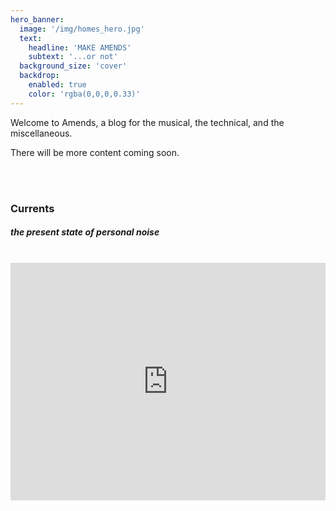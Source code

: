 ```yaml
---
hero_banner:
  image: '/img/homes_hero.jpg'
  text:
    headline: 'MAKE AMENDS'
    subtext: '...or not'
  background_size: 'cover'
  backdrop:
    enabled: true
    color: 'rgba(0,0,0,0.33)'
---
```

Welcome to Amends, a blog for the musical, the technical, and the miscellaneous.

There will be more content coming soon.

<br/>
<br/>

### Currents
##### the present state of personal noise

<br/>

<iframe src="https://open.spotify.com/embed/playlist/2ypMO6YSYjWkoFR2RFXJwH?utm_source=generator" width="100%" height="380" frameBorder="0" style={{maxWidth:'500px', margin:'0 auto'}} allowFullScreen="" allow="autoplay; clipboard-write; encrypted-media; fullscreen; picture-in-picture" title='Spotify Playlist - currents by arcade'></iframe>
